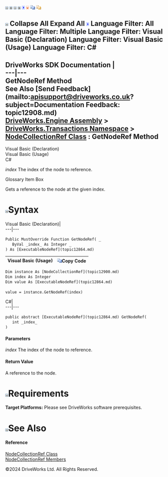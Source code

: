 ![](dotnetimages/collapse.gif) ![](dotnetimages/expand.gif) ![](dotnetimages/collapse.gif) ![](dotnetimages/expand.gif) ![](dotnetimages/drpdown.gif) ![](dotnetimages/drpdown_orange.gif) ![](dotnetimages/copycode.gif) ![](dotnetimages/copycodeHighlight.gif)

![](dotnetimages/collapse.gif) Collapse All Expand All ![](dotnetimages/drpdown.gif) Language Filter: All  Language Filter: Multiple  Language Filter: Visual Basic (Declaration) Language Filter: Visual Basic (Usage) Language Filter: C#  
---  
DriveWorks SDK Documentation  |   
---|---  
GetNodeRef Method   
See Also [Send Feedback](mailto:apisupport@driveworks.co.uk?subject=Documentation Feedback: topic12908.md)  
[DriveWorks.Engine Assembly](topic2156.md) > [DriveWorks.Transactions Namespace](topic12835.md) > [NodeCollectionRef Class](topic12900.md) : GetNodeRef Method  
---  
  
Visual Basic (Declaration)    
Visual Basic (Usage)    
C# 

_index_
    The index of the node to reference.

Glossary Item Box

Gets a reference to the node at the given index. 

# ![](dotnetimages/collapse.gif)Syntax

Visual Basic (Declaration)|   
---|---  
      
    
    Public MustOverride Function GetNodeRef( _
       ByVal _index_ As Integer _
    ) As [ExecutableNodeRef](topic12864.md)  
  
Visual Basic (Usage)| ![](dotnetimages/copycode.gif)Copy Code  
---|---  
      
    
    Dim instance As [NodeCollectionRef](topic12900.md)
    Dim index As Integer
    Dim value As [ExecutableNodeRef](topic12864.md)
     
    value = instance.GetNodeRef(index)  
  
C#|   
---|---  
      
    
    public abstract [ExecutableNodeRef](topic12864.md) GetNodeRef( 
       int _index_
    )  
  
#### Parameters

 _index_
    The index of the node to reference.

#### Return Value

A reference to the node.

# ![](dotnetimages/collapse.gif)Requirements

**Target Platforms:** Please see DriveWorks software prerequisites.

# ![](dotnetimages/collapse.gif)See Also

#### Reference

[NodeCollectionRef Class](topic12900.md)   
[NodeCollectionRef Members](topic12901.md)

©2024 DriveWorks Ltd. All Rights Reserved.
